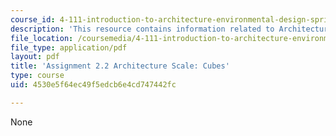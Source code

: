 ```yaml
---
course_id: 4-111-introduction-to-architecture-environmental-design-spring-2014
description: 'This resource contains information related to Architecture Scale: Cubes.'
file_location: /coursemedia/4-111-introduction-to-architecture-environmental-design-spring-2014/4530e5f64ec49f5edcb6e4cd747442fc_MIT4_111S14_Assignment_2.2.pdf
file_type: application/pdf
layout: pdf
title: 'Assignment 2.2 Architecture Scale: Cubes'
type: course
uid: 4530e5f64ec49f5edcb6e4cd747442fc

---
```

None